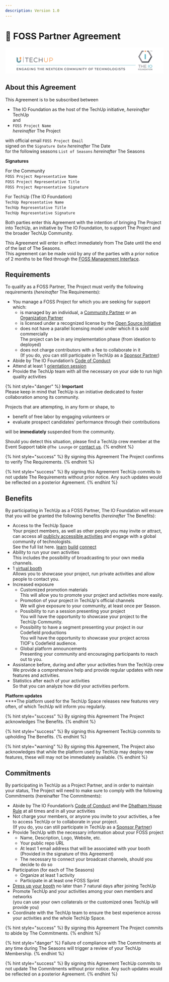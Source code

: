 ```yaml
---
description: Version 1.0
---
```


# 🤝 FOSS Partner Agreement

![](<../../.gitbook/assets/image (1).png>)

## About this Agreement

This Agreement is to be subscribed between

* The IO Foundation as the host of the TechUp initiative, _hereinafter_ TechUp\
  and
* `FOSS Project Name` \
  _hereinafter_ The Project

with official email `FOSS Project Email` \
signed on the `Signature Date`                            _hereinafter_ The Date\
for the following seasons `List of Seasons` _hereinafter_ The Seasons

**Signatures**

For the Community\
`FOSS Project Representative Name`\
`FOSS Project Representative Title`\
`FOSS Project Representative Signature`

For TechUp (The IO Foundation)\
`TechUp Representative Name`\
`TechUp Representative Title`\
`TechUp Representative Signature`

Both parties enter this Agreement with the intention of bringing The Project into TechUp, an initiative by The IO Foundation, to support The Project and the broader TechUp Community.

This Agreement will enter in effect immediately from The Date until the end of the last of The Seasons.\
This agreement can be made void by any of the parties with a prior notice of 2 months to be filed through the [FOSS Management Interface](https://tiof.click/TUTarianFOSSLifecycleManagement).

## Requirements

To qualify as a FOSS Partner, The Project must verify the following requirements (_hereinafter_ The Requirements):

* You manage a FOSS Project for which you are seeking for support which:
  * is managed by an individual, a [Community Partner](../communities/) or an [Organization Partner](../organizations/)
  * is licensed under a recognized license by the [Open Source Initiative](https://opensource.org/licenses)
  * does not have a parallel licensing model under which it is sold commercially\
    The project can be in any implementation phase (from ideation to deployed)
  * does not charge contributors with a fee to collaborate in it\
    (If you do, you can still participate in TechUp as a [Sponsor Partner](../sponsors/))
* Abide by The IO Foundation’s [Code of Conduct](https://tiof.click/TIOFPolicyCoC)
* Attend at least 1 [orientation session](../../activities/space-management/orientation-sessions.md)
* Provide the TechUp team with all the necessary on your side to run high quality activities

{% hint style="danger" %}
**Important**\
Please keep in mind that TechUp is an initiative dedicated to foster collaboration among its community.

Projects that are attempting, in any form or shape, to

* benefit of free labor by engaging volunteers or
* evaluate prospect candidates’ performance through their contributions

will be **immediately** suspended from the community.



Should you detect this situation, please find a TechUp crew member at the Event Support table `@The Lounge` or [contact us](https://tiof.click/TUTarianVirtualAssistant).
{% endhint %}

{% hint style="success" %}
By signing this Agreement The Project confirms to verify The Requirements.
{% endhint %}

{% hint style="success" %}
By signing this Agreement TechUp commits to not update The Requirements without prior notice. Any such updates would be reflected on a posterior Agreement.
{% endhint %}

## Benefits

By participating in TechUp as a FOSS Partner, The IO Foundation will ensure that you will be granted the following benefits (_hereinafter_ The Benefits):

* Access to the TechUp Space\
  Your project members, as well as other people you may invite or attract, can access all [publicly accessible activities](../../about/introduction/terminology.md#publicly-accessible-activity) and engage with a global community of technologists.\
  See the full list here. [learn](../../activities/learn/ "mention") [build](../../activities/build/ "mention") [connect](../../activities/connect/ "mention")
* Ability to run your own activities\
  This includes the possibility of broadcasting to your own media channels.
* 1 [virtual booth](../../techup-space/booths.md)\
  Allows you to showcase your project, run private activities and allow people to contact you.
* Increased exposure
  * Customized promotion materials\
    This will allow you to promote your project and activities more easily.
  * Promotion of your project in TechUp's official channels\
    We will give exposure to your community, at least once per Season.
  * Possibility to run a session presenting your project\
    You will have the opportunity to showcase your project to the TechUp Community.
  * Possibility to have a segment presenting your project in our Codefield productions\
    You will have the opportunity to showcase your project across TIOF's Codefield audience.
  * Global platform announcements\
    Presenting your community and encouraging participants to reach out to you.
* Assistance before, during and after your activities from the TechUp crew\
  We provide a comprehensive help and provide regular updates with new features and activities.
* Statistics after each of your activities\
  So that you can analyze how did your activities perform.

**Platform updates**\
****The platform used for the TechUp Space releases new features very often, of which TechUp will inform you regularly.

{% hint style="success" %}
By signing this Agreement The Project acknowledges The Benefits.
{% endhint %}

{% hint style="success" %}
By signing this Agreement TechUp commits to upholding The Benefits.
{% endhint %}

{% hint style="warning" %}
By signing this Agreement, The Project also acknowledges that while the platform used by TechUp may deploy new features, these will may not be immediately available.
{% endhint %}

## Commitments

By participating in TechUp as a Project Partner, and in order to maintain your status, The Project will need to make sure to comply with the following Commitments (hereinafter The Commitments):

* Abide by The IO Foundation’s [Code of Conduct](https://tiof.click/TIOFPolicyCoC) and the [Dhatham House Rule](broken-reference) at all times and in all your activities
* Not charge your members, or anyone you invite to your activities, a fee to access TechUp or to collaborate in your project.\
  (If you do, you can still participate in TechUp as a [Sponsor Partner](../sponsors/))
* Provide TechUp with the necessary information about your FOSS project
  * Name, Description, Logo, Website, etc.
  * Your public repo URL
  * At least 1 email address that will be associated with your booth\
    (Provided in the signature of this Agreement)
  * The necessary to connect your broadcast channels, should you decide to do so
* Participation (for each of The Seasons)
  * Organize at least 1 activity
  * Participate in at least one FOSS Sprint
* [Dress up your booth](https://help.airmeet.com/support/solutions/articles/82000443874-how-to-setup-booths-in-airmeet) no later than 7 natural days after joining TechUp
* Promote TechUp and your activities among your own members and networks\
  (you can use your own collaterals or the customized ones TechUp will provide you)
* Coordinate with the TechUp team to ensure the best experience across your activities and the whole TechUp Space.

{% hint style="success" %}
By signing this Agreement The Project commits to abide by The Commitments.
{% endhint %}

{% hint style="danger" %}
Failure of compliance with The Commitments at any time during The Seasons will trigger a review of your TechUp Membership.
{% endhint %}

{% hint style="success" %}
By signing this Agreement TechUp commits to not update The Commitments without prior notice. Any such updates would be reflected on a posterior Agreement.
{% endhint %}
